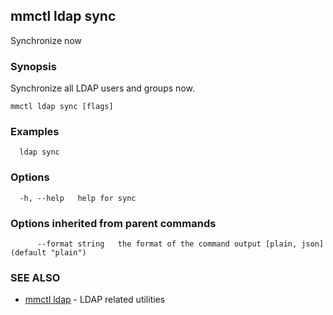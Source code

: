 ## mmctl ldap sync

Synchronize now

### Synopsis

Synchronize all LDAP users and groups now.

```
mmctl ldap sync [flags]
```

### Examples

```
  ldap sync
```

### Options

```
  -h, --help   help for sync
```

### Options inherited from parent commands

```
      --format string   the format of the command output [plain, json] (default "plain")
```

### SEE ALSO

* [mmctl ldap](mmctl_ldap.md)	 - LDAP related utilities

